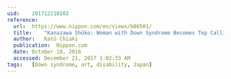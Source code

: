 ```yaml
---
uid:	201712210102
reference:
  url:	https://www.nippon.com/en/views/b06501/
  title:	"Kanazawa Shōko: Woman with Down Syndrome Becomes Top Calligrapher"
  author:	Katō Chiaki
  publication:	Nippon.com
  date:	October 18, 2016
  accessed:	December 21, 2017 1:02:33 AM
tags:	[Down syndrome, art, disability, Japan]
---
```

